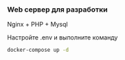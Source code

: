 
### Web сервер для разработки 

Nginx + PHP + Mysql

Настройте .env и выполните команду

```bash
docker-compose up -d
```